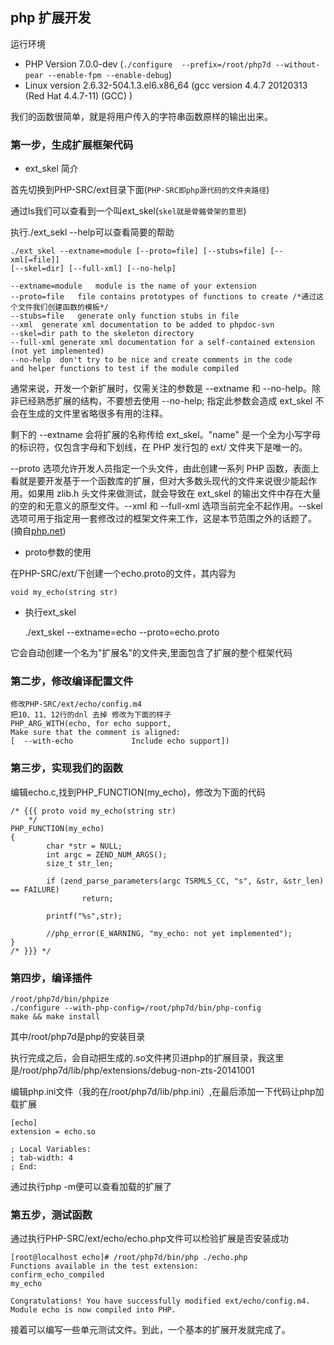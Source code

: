 ## php 扩展开发 ##

运行环境

- PHP Version 7.0.0-dev (`./configure  --prefix=/root/php7d --without-pear --enable-fpm --enable-debug`)
- Linux version 2.6.32-504.1.3.el6.x86_64 (gcc version 4.4.7 20120313 (Red Hat 4.4.7-11) (GCC) )

我们的函数很简单，就是将用户传入的字符串函数原样的输出出来。

### 第一步，生成扩展框架代码 ###

- ext_skel 简介
	
首先切换到PHP-SRC/ext目录下面(`PHP-SRC即php源代码的文件夹路径`)

通过ls我们可以查看到一个叫ext_skel(`skel就是骨骼骨架的意思`)

执行./ext_sekl --help可以查看简要的帮助

	./ext_skel --extname=module [--proto=file] [--stubs=file] [--xml[=file]]
	[--skel=dir] [--full-xml] [--no-help]
	
	--extname=module   module is the name of your extension
	--proto=file   file contains prototypes of functions to create /*通过这个文件我们创建函数的模板*/
	--stubs=file   generate only function stubs in file
	--xml  generate xml documentation to be added to phpdoc-svn
	--skel=dir path to the skeleton directory
	--full-xml generate xml documentation for a self-contained extension
	(not yet implemented)
	--no-help  don't try to be nice and create comments in the code
	and helper functions to test if the module compiled


通常来说，开发一个新扩展时，仅需关注的参数是 --extname 和 --no-help。除非已经熟悉扩展的结构，不要想去使用 --no-help; 指定此参数会造成 ext_skel 不会在生成的文件里省略很多有用的注释。

剩下的 --extname 会将扩展的名称传给 ext_skel。"name" 是一个全为小写字母的标识符，仅包含字母和下划线，在 PHP 发行包的 ext/ 文件夹下是唯一的。

--proto 选项允许开发人员指定一个头文件，由此创建一系列 PHP 函数，表面上看就是要开发基于一个函数库的扩展，但对大多数头现代的文件来说很少能起作用。如果用 zlib.h 头文件来做测试，就会导致在 ext_skel 的输出文件中存在大量的空的和无意义的原型文件。--xml 和 --full-xml 选项当前完全不起作用。--skel 选项可用于指定用一套修改过的框架文件来工作，这是本节范围之外的话题了。
(摘自[php.net](http://php.net/manual/zh/internals2.buildsys.skeleton.php))

- proto参数的使用

在PHP-SRC/ext/下创建一个echo.proto的文件，其内容为
	
	void my_echo(string str)

- 执行ext_skel

	./ext_skel --extname=echo --proto=echo.proto

它会自动创建一个名为"扩展名"的文件夹,里面包含了扩展的整个框架代码


### 第二步，修改编译配置文件 ###

	修改PHP-SRC/ext/echo/config.m4
	把10、11、12行的dnl 去掉 修改为下面的样子
	PHP_ARG_WITH(echo, for echo support,
	Make sure that the comment is aligned:
	[  --with-echo             Include echo support])
 
### 第三步，实现我们的函数 ###
	
编辑echo.c,找到PHP_FUNCTION(my_echo)，修改为下面的代码

	/* {{{ proto void my_echo(string str)
	    */
	PHP_FUNCTION(my_echo)
	{
	        char *str = NULL;
	        int argc = ZEND_NUM_ARGS();
	        size_t str_len;
	
	        if (zend_parse_parameters(argc TSRMLS_CC, "s", &str, &str_len) == FAILURE)
	                return;
	
	        printf("%s",str);
	
	        //php_error(E_WARNING, "my_echo: not yet implemented");
	}
	/* }}} */

### 第四步，编译插件 ###

	/root/php7d/bin/phpize
	./configure --with-php-config=/root/php7d/bin/php-config
	make && make install

其中/root/php7d是php的安装目录

执行完成之后，会自动把生成的.so文件拷贝进php的扩展目录，我这里是/root/php7d/lib/php/extensions/debug-non-zts-20141001
	
编辑php.ini文件（我的在/root/php7d/lib/php.ini）,在最后添加一下代码让php加载扩展

	[echo]
	extension = echo.so
	
	; Local Variables:
	; tab-width: 4
	; End:

通过执行php -m便可以查看加载的扩展了

### 第五步，测试函数 ###

通过执行PHP-SRC/ext/echo/echo.php文件可以检验扩展是否安装成功

	[root@localhost echo]# /root/php7d/bin/php ./echo.php
	Functions available in the test extension:
	confirm_echo_compiled
	my_echo
	
	Congratulations! You have successfully modified ext/echo/config.m4. Module echo is now compiled into PHP.

接着可以编写一些单元测试文件。到此，一个基本的扩展开发就完成了。